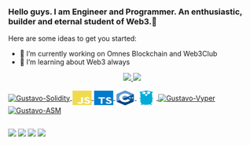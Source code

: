 ### Hello guys. I am Engineer and Programmer. An enthusiastic, builder and eternal student of Web3.👋


Here are some ideas to get you started:

- 🔭 I’m currently working on Omnes Blockchain and Web3Club
- 🌱 I’m learning about Web3 always

<div align="center">
  <a href="https://github.com/G-Deps">
  <img height="180em" src="https://github-readme-stats.vercel.app/api?username=G-Deps&show_icons=true&theme=dark&include_all_commits=true&count_private=true"/>
  <img height="180em" src="https://github-readme-stats.vercel.app/api/top-langs/?username=G-Deps&layout=compact&langs_count=7&theme=dark"/>
</div>
<div style="display: inline_block"><br>
  <img align="center" alt="Gustavo-Solidity" height="30" width="40" src="https://cdn.jsdelivr.net/gh/devicons/devicon/icons/solidity/solidity-original.svg">
  <img align="center" alt="Gustavo-Js" height="30" width="40" src="https://raw.githubusercontent.com/devicons/devicon/master/icons/javascript/javascript-plain.svg">
  <img align="center" alt="Gustavo-Ts" height="30" width="40" src="https://raw.githubusercontent.com/devicons/devicon/master/icons/typescript/typescript-plain.svg">
  <img align="center" alt="Gustavo-CPP" height="30" width="40" src="https://raw.githubusercontent.com/devicons/devicon/master/icons/cplusplus/cplusplus-original.svg">
  <img align="center" alt="Gustavo-CPP" height="30" width="40" src="https://raw.githubusercontent.com/devicons/devicon/master/icons/go/go-plain.svg">
  <img align="center" alt="Gustavo-Vyper" height="30" width="40" src="https://vyper.readthedocs.io/en/stable/_images/vyper-logo-transparent.svg">
  <img align="center" alt="Gustavo-ASM" height="30" width="40" src="https://user-images.githubusercontent.com/103866722/177873824-ac727cae-29d5-406d-87de-93bb2bf21f02.png">
</div>
  
##
 
<div> 
  <a href="https://www.instagram.com/gus_deps/?hl=pt-br" target="_blank"><img src="https://img.shields.io/badge/-Instagram-%23E4405F?style=for-the-badge&logo=instagram&logoColor=white" target="_blank"></a>
 <a href="https://discord.gg/69FXKvf6BK" target="_blank"><img src="https://img.shields.io/badge/Discord-7289DA?style=for-the-badge&logo=discord&logoColor=white" target="_blank"></a> 
  <a href = "mailto:gwdeps@omnesblockchain.tech"><img src="https://img.shields.io/badge/-Gmail-%23333?style=for-the-badge&logo=gmail&logoColor=white" target="_blank"></a>
  <a href="https://www.linkedin.com/in/gustavo-deps/" target="_blank"><img src="https://img.shields.io/badge/-LinkedIn-%230077B5?style=for-the-badge&logo=linkedin&logoColor=white" target="_blank"></a> 
 
  
 
</div>

